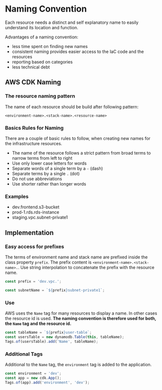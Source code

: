 # Naming Convention
Each resource needs a distinct and self explanatory name to easily understand its location and function.

Advantages of a naming convention:
* less time spent on finding new names
* consistent naming provides easier access to the IaC code and the resources
* reporting based on categories
* less technical debt


## AWS CDK Naming

### The resource naming pattern

The name of each resource should be build after following pattern:

`<environment-name>.<stack-name>.<resource-name>`

### Basics Rules for Naming
There are a couple of basic rules to follow, when creating new names for the infrastructure resources.

* The name of the resource follows a strict pattern from broad terms to narrow terms from left to right
* Use only lower case letters for words
* Separate words of a single term by a `-` (dash)
* Separate terms by a single `.` (dot)
* Do not use abbreviations
* Use shorter rather than longer words

### Examples
* dev.frontend.s3-bucket
* prod-1.rds.rds-instance
* staging.vpc.subnet-private1

## Implementation

### Easy access for prefixes
The terms of environment name and stack name are prefixed inside the class property `prefix`.
The prefix content is `<environment-name>.<stack-name>.`.
Use string interpolation to concatenate the prefix with the resource name.

```javascript
const prefix = 'dev.vpc.';

const subnetName = `${prefix}subnet-private1`;
```

### Use
AWS uses the `Name` tag for many resources to display a name. In other cases the resource id is used.
**The naming convention is therefore used for both, the `Name` tag and the resource id.**
```javascript
const tableName = `${prefix}user-table`;
const usersTable = new dynamodb.Table(this, tableName);
Tags.of(usersTable).add('Name', tableName);
```

### Additional Tags
Additional to the `Name` tag, the `environment` tag is added to the application.

```javascript
const environment = 'dev';
const app = new cdk.App();
Tags.of(app).add('environment', 'dev');
```